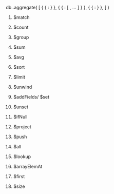 
<!-- Aggregation Structure -->
db.<collection>.aggregate(
    [
        <!-- Stage 1 -->
        {
            { <operator> : <argument> }                                  <!-- single arguments -->
        },
        <!-- Stage 2 -->
        {
            { <operator> : [ <argument1>, <argument2> ... ] }            <!-- array of arguments -->
        },
        <!-- Stage 3 -->
        {
            { <operator> : <argument> }
        },
        <!-- Stage n -->
        <!-- ... -->
    ]
)

<!-- Stages -->

1.  $match                                  <!-- Filters documents based on query expressions. (Uses standard query operators) -->
                                            <!-- Example: { $match: { status: "active", age: { $gte: 18 } } }  -->

2.  $count                                  <!-- Counts documents in the pipeline. (Single output field name)  -->
                                            <!-- Example: { $count: "totalDocs" } -->

3.  $group                                  <!-- Groups documents and applies aggregate functions. (Must have _id (group key))  -->
                                            <!-- Example: { $group: { _id: "$category", total: { $sum: "$amount" } } } -->

4.  $sum                                    <!-- Returns the sum of numeric values. (In $group: {$sum: <expression>},
                                                                                     In other stages: {$sum: [<expr1>, <expr2>, ...]} to sum multiple expressions. 
                                                                                     Only numeric values are summed; non-numeric are ignored)  -->
                                            <!-- Example: { $group: { _id: "$category", total: { $sum: "$amount" } } } -->

5.  $avg                                    <!-- Returns the average of numeric values.	({$avg: <expression>} inside $group or $project,                                        Ignores non-numeric values. Returns null if no valid numbers)	  -->
                                            <!-- Example: { $group: { _id: "$category", avgPrice: { $avg: "$price" } } } -->

6.  $sort                                   <!-- Orders documents by specified fields. (Values must be 1 (asc) or -1 (desc))  -->
                                            <!-- Example: { $sort: { age: -1, name: 1 } } -->

7.  $limit                                  <!-- Limits documents passed on. (Positive integer)	  -->
                                            <!-- Example: { $limit: 10 } -->

8.  $unwind                                 <!-- Splits array elements into separate documents.	(Path required, optional preserveNullAndEmptyArrays)  -->
                                            <!-- Example: { $unwind: "$tags" } -->

9.  $addFields/ $set                        <!-- Adds or modifies fields. ({ $addFields: { newField: expression } })  -->    
                                            <!-- Example: { $addFields: { fullName: { $concat: ["$firstName", " ", "$lastName"] } } } -->    

10. $unset                                  <!-- Removes fields. (Field names array or single string)  -->
                                            <!-- Example: { $unset: ["password", "ssn"] } -->

11. $ifNull                                 <!-- Returns the first non-null expression; if all are null, returns last element as default. ({$ifNull: [<expression>, <replacementIfNull>]}). 
                                                Array must have exactly two elements.  -->
                                            <!-- Example: { $project: { displayName: { $ifNull: ["$name", "N/A"] } } } -->

12. $project                                <!-- Selects, excludes, or computes fields. (Include with 1 or exclude with 0)  -->    
                                            <!-- Example: { $project: { name: 1, age: 1, _id: 0 } } -->    

13. $push                                   <!-- Returns an array of values for each group.	(Used only inside $group: {$push: <expression>})	  -->
                                            <!-- Example: { $group: { _id: "$category", items: { $push: "$name" } } } -->

14. $all                                    <!-- selects documents where the array field contains all the elements specified in the query, in any order. ({ <arrayField>: { $all: [ <value1>, <value2>, ... ] } } )  -->
                                            <!-- Example: { $all: ["red", "blue"] } -->

15. $lookup                                 <!-- Joins data from another collection. (Needs from, localField, foreignField, as)  -->
                                            <!-- Example: { $lookup: { from: "orders", localField: "_id", foreignField: "custId", as: "ordersList" } } -->

16. $arrayElemAt                            <!-- Returns array element at specific zero-based index. ({$arrayElemAt: [<arrayExpression>, <index>]}, Negative index counts from end)  -->        
                                            <!-- Example: { $project: { firstItem: { $arrayElemAt: ["$items", 0] } } } -->        

17. $first                                  <!-- Returns first value from group or array. (In $group: {$first: <expression>} requires sorted pipeline if you want a specific first. In $project/$arrayElemAt context, works on arrays directly)	  -->
                                            <!-- Example: { $group: { _id: "$category", firstSale: { $first: "$date" } } } -->

18. $size                                   <!--Returns number of elements in array. Expression must resolve to an array; errors if not an array. ({$size: <arrayExpression>})	   -->
                                            <!-- Example:{ $project: { numTags: { $size: "$tags" } } } -->